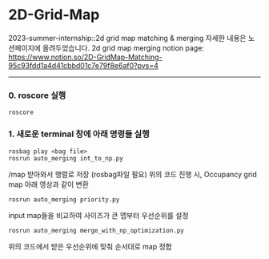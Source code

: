 # 2D-Grid-Map
2023-summer-internship::2d grid map matching &amp; merging
자세한 내용은 노션페이지에 올려두었습니다. 
2d grid map merging notion page: https://www.notion.so/2D-GridMap-Matching-95c93fdd1a4d41cbbd01c7e79f8e6af0?pvs=4


---
### 0. roscore  실행

```
roscore
```
   
### 1. 새로운 terminal 창에 아래 명령들 실행
   
```
rosbag play <bag file>   
rosrun auto_merging int_to_np.py
```
/map 받아와서 행렬로 저장 (rosbag파일 필요)
위의 코드 진행 시, Occupancy grid map 아래 영상과 같이 변환

```
rosrun auto_merging priority.py
```
input map들을 비교하여 사이즈가 큰 맵부터 우선순위를 설정

```
rosrun auto_merging merge_with_np_optimization.py
```
위의 코드에서 받은 우선순위에 맞춰 순서대로 map 정합

